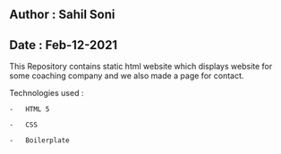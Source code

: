 Author : Sahil Soni 
-----
Date : Feb-12-2021
-----

This Repository contains static html website which displays website for some coaching company and we also made a page for contact. 

Technologies used :

    -   HTML 5

    -   CSS
    
    -   Boilerplate
